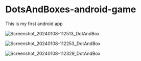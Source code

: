 # DotsAndBoxes-android-game
This is my first android app


![Screenshot_20240108-112513_DotAndBox](https://github.com/shwetha-sd/DotsAndBoxes-android-game/assets/106987594/65e1d0a8-7271-45b7-bede-d4632e4b01d6)


![Screenshot_20240108-112253_DotAndBox](https://github.com/shwetha-sd/DotsAndBoxes-android-game/assets/106987594/a4d6d985-969a-4d18-b5f0-0e6c247daf92)



![Screenshot_20240108-112329_DotAndBox](https://github.com/shwetha-sd/DotsAndBoxes-android-game/assets/106987594/772f3042-4404-4352-bddd-772f1ca072e5)


